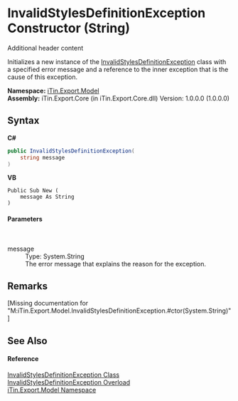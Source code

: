 # InvalidStylesDefinitionException Constructor (String)
Additional header content 

Initializes a new instance of the <a href="T_iTin_Export_Model_InvalidStylesDefinitionException">InvalidStylesDefinitionException</a> class with a specified error message and a reference to the inner exception that is the cause of this exception.

**Namespace:**&nbsp;<a href="N_iTin_Export_Model">iTin.Export.Model</a><br />**Assembly:**&nbsp;iTin.Export.Core (in iTin.Export.Core.dll) Version: 1.0.0.0 (1.0.0.0)

## Syntax

**C#**<br />
``` C#
public InvalidStylesDefinitionException(
	string message
)
```

**VB**<br />
``` VB
Public Sub New ( 
	message As String
)
```


#### Parameters
&nbsp;<dl><dt>message</dt><dd>Type: System.String<br />The error message that explains the reason for the exception.</dd></dl>

## Remarks
\[Missing <remarks> documentation for "M:iTin.Export.Model.InvalidStylesDefinitionException.#ctor(System.String)"\]

## See Also


#### Reference
<a href="T_iTin_Export_Model_InvalidStylesDefinitionException">InvalidStylesDefinitionException Class</a><br /><a href="Overload_iTin_Export_Model_InvalidStylesDefinitionException__ctor">InvalidStylesDefinitionException Overload</a><br /><a href="N_iTin_Export_Model">iTin.Export.Model Namespace</a><br />